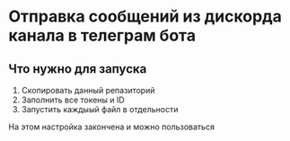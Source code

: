 # Отправка сообщений из дискорда канала в телеграм бота 

## Что нужно для запуска 
1. Скопировать данный репазиторий 
2. Заполнить все токены и ID
3. Запустить каждыый файл в отдельности 

На этом настройка закончена и можно пользоваться
